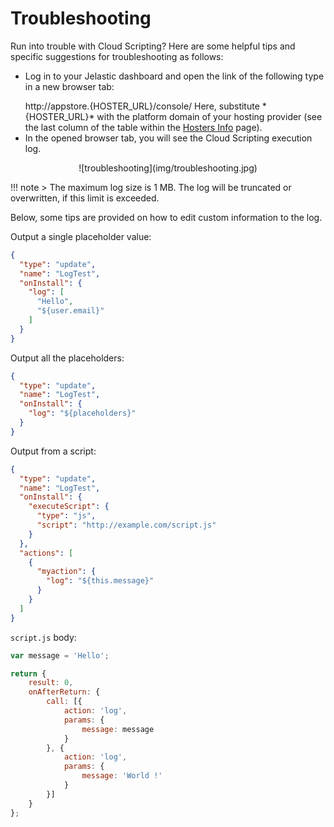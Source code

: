 # Troubleshooting

Run into trouble with Cloud Scripting? Here are some helpful tips and specific suggestions for troubleshooting as follows:
- <p>Log in to your Jelastic dashboard and open the link of the following type in a new browser tab:</p>       
    http://appstore.{HOSTER_URL}/console/
   Here, substitute *{HOSTER_URL}* with the platform domain of your hosting provider (see the last column of the table within the <a href="https://docs.jelastic.com/jelastic-hoster-info" target="_blank">Hosters Info</a> page).                                   
- In the opened browser tab, you will see the Cloud Scripting execution log.                                       
<center><p>![troubleshooting](img/troubleshooting.jpg)</p></center>       

!!! note
    > The maximum log size is 1 MB. The log will be truncated or overwritten, if this limit is exceeded.

Below, some tips are provided on how to edit custom information to the log.        

Output a single placeholder value:
``` json
{
  "type": "update",
  "name": "LogTest",
  "onInstall": {
    "log": [
      "Hello",
      "${user.email}"
    ]
  }
}
```

Output all the placeholders:
``` json
{
  "type": "update",
  "name": "LogTest",
  "onInstall": {
    "log": "${placeholders}"
  }
}
```                                                                                      

Output from a script:
``` json
{
  "type": "update",
  "name": "LogTest",
  "onInstall": {
    "executeScript": {
      "type": "js",
      "script": "http://example.com/script.js"
    }
  },
  "actions": [
    {
      "myaction": {
        "log": "${this.message}"
      }
    }
  ]
}
```

`script.js` body:

``` javascript                                               
var message = 'Hello';

return { 
    result: 0, 
    onAfterReturn: {
        call: [{
            action: 'log', 
            params: {
                message: message
            } 
        }, {
            action: 'log',
            params: {
                message: 'World !'
            }
        }] 
    } 
};
```
<!--## Logging-->
<!--Work in progress...-->
<!--
add example 
2 procedures:
- log - public_html/cs.txt (do not forget to limit log) 
- getLogLink 
-->


<!--## Checking event subscribers list-->
<!--Work in progress...-->
<!-- think how to do that -->